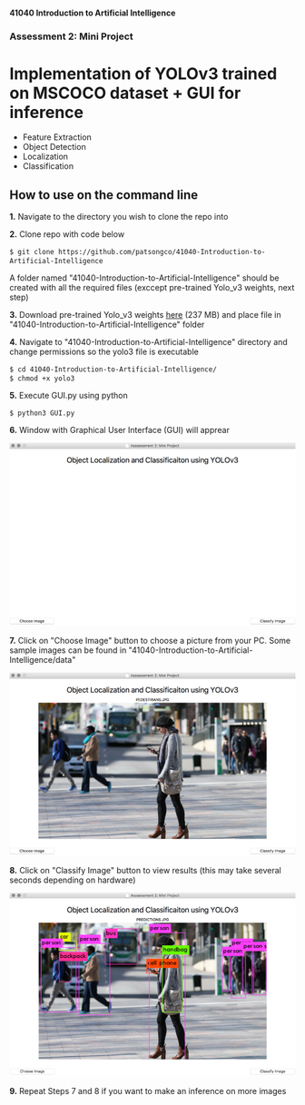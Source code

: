 #### 41040 Introduction to Artificial Intelligence
### Assessment 2: Mini Project
# Implementation of YOLOv3 trained on MSCOCO dataset + GUI for inference
- Feature Extraction
- Object Detection
- Localization
- Classification

## How to use on the command line
**1.** Navigate to the directory you wish to clone the repo into

**2.** Clone repo with code below
```
$ git clone https://github.com/patsongco/41040-Introduction-to-Artificial-Intelligence
```

A folder named "41040-Introduction-to-Artificial-Intelligence" should be created with all the required files (exccept pre-trained Yolo_v3 weights, next step)

**3.** Download pre-trained Yolo_v3 weights [here](https://pjreddie.com/media/files/yolov3.weights) (237 MB) and place file in "41040-Introduction-to-Artificial-Intelligence" folder

**4.** Navigate to "41040-Introduction-to-Artificial-Intelligence" directory and change permissions so the yolo3 file is executable
```
$ cd 41040-Introduction-to-Artificial-Intelligence/
$ chmod +x yolo3
```
**5.** Execute GUI.py using python
```
$ python3 GUI.py
```
**6.** Window with Graphical User Interface (GUI) will apprear

![Image of GUI1](/GUI_1.png)

**7.** Click on "Choose Image" button to choose a picture from your PC. Some sample images can be found in "41040-Introduction-to-Artificial-Intelligence/data"

![Image of GUI2](/GUI_2.png)

**8.** Click on "Classify Image" button to view results (this may take several seconds depending on hardware)

![Image of GUI3](/GUI_3.png)

**9.** Repeat Steps 7 and 8 if you want to make an inference on more images
